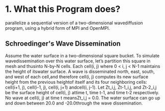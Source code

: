 # 1. What this Program does?
parallelize a sequential version of a two-dimensional wavediffusion program, using a hybrid form of MPI and OpenMPI.
## Schroedinger's Wave Dissemination
Assume the water surface in a two-dimensional square bucket. To simulate wavedissemination over this water surface, let’s partition this square in mesh and thusinto N-by-N cells. Each cell(i, j) where 0 < i, j < N-1 maintains the height of itswater surface. A wave is disseminated north, east, south, and west of each cell,and therefore cell(i, j) computes its new surface height from the previous heightof itself and its four neighboring cells: cell(i+1, j), cell(i-1, j), cell(i, j+1) andcell(i, j-1). Let Zt_i,j, Zt-1_i,j, and Zt-2_i,j be the surface height of cell(i, j) attime t, time t-1, and time t-2 respectively. No wave at cell(i, j) at time t meansZt_i,j = 0.0. The water surface can go up and down between 20.0 and -20.0through the wave dissemination.
